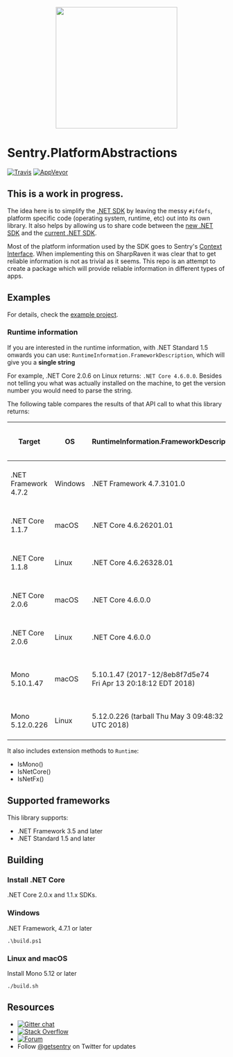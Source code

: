 <p align="center">
  <a href="https://sentry.io" target="_blank" align="center">
    <img src="https://sentry-brand.storage.googleapis.com/sentry-logo-black.png" width="280">
  </a>
  <br />
</p>


Sentry.PlatformAbstractions
===========
[![Travis](https://travis-ci.org/getsentry/sentry-dotnet-platform-abstractions.svg?branch=master)](https://travis-ci.org/getsentry/sentry-dotnet-platform-abstractions)
[![AppVeyor](https://ci.appveyor.com/api/projects/status/arv807179rg9sg1r/branch/master?svg=true)](https://ci.appveyor.com/project/sentry/sentry-dotnet-platform-abstractions/branch/master)


## This is a work in progress. 

The idea here is to simplify the [.NET SDK](https://github.com/getsentry/sentry-dotnet/) by leaving the messy `#ifdefs`, platform specific code (operating system, runtime, etc) out into its own library. It also helps by allowing us to share code between the [new .NET SDK](https://github.com/getsentry/sentry-dotnet/) and the [current .NET SDK](https://github.com/getsentry/raven-csharp/).

Most of the platform information used by the SDK goes to Sentry's [Context Interface](https://docs.sentry.io/clientdev/interfaces/contexts/). When implementing this on SharpRaven it was clear that to get reliable information is not as trivial as it seems. This repo is an attempt to create a package which will provide reliable information in different types of apps.

## Examples

For details, check the [example project](https://github.com/getsentry/sentry-dotnet-platform-abstractions/tree/426b7b2a002738a5ccbbed644d6ccb3fa26b9eba/samples/Sentry.PlatformAbstractions.Console).

### Runtime information
If you are interested in the runtime information, with .NET Standard 1.5 onwards you can use: `RuntimeInformation.FrameworkDescription`, which will give you a **single string**

For example, .NET Core 2.0.6 on Linux returns: `.NET Core 4.6.0.0`.
Besides not telling you what was actually installed on the machine, to get the version number you would need to parse the string.

The following table compares the results of that API call to what this library returns:

|      Target      |       OS         |           RuntimeInformation.FrameworkDescription         |  This library returns an object |
| ---------------- | ---------------- | --------------------------------------------------------- | ------------------------------- |
| .NET Framework 4.7.2    |     Windows      |  .NET Framework 4.7.3101.0                                | Name: .NET Framework<br> Version: 4.7.2 |
| .NET Core 1.1.7         |      macOS       |  .NET Core 4.6.26201.01                                   | Name: .NET Core <br> Version: 1.1.7 |
| .NET Core 1.1.8         |      Linux       |  .NET Core 4.6.26328.01                                   | Name: .NET Core <br> Version: 1.1.8 |
| .NET Core 2.0.6         |      macOS       |  .NET Core 4.6.0.0                                        | Name: .NET Core <br> Version: 2.0.6 |
| .NET Core 2.0.6         |      Linux       |  .NET Core 4.6.0.0                                        | Name: .NET Core <br> Version: 2.0.6 |
| Mono 5.10.1.47          |      macOS       |   5.10.1.47 (2017-12/8eb8f7d5e74 <br>Fri Apr 13 20:18:12 EDT 2018) | Name: Mono <br> Version: Mono 5.10.1.47 |
| Mono 5.12.0.226         |      Linux       |   5.12.0.226 (tarball Thu May  3 09:48:32 UTC 2018)       | Name: Mono <br> Version: 5.12.0.226 |


It also includes extension methods to `Runtime`:

* IsMono()
* IsNetCore()
* IsNetFx()


## Supported frameworks

This library supports:

* .NET Framework 3.5 and later
* .NET Standard 1.5 and later

## Building

### Install .NET Core
.NET Core 2.0.x and 1.1.x SDKs.

### Windows
.NET Framework, 4.7.1 or later
```shell
.\build.ps1
```

### Linux and macOS
Install Mono 5.12 or later
```shell
./build.sh
```

## Resources
* [![Gitter chat](https://img.shields.io/gitter/room/getsentry/dotnet.svg)](https://gitter.im/getsentry/dotnet)
* [![Stack Overflow](https://img.shields.io/badge/stack%20overflow-sentry-green.svg)](http://stackoverflow.com/questions/tagged/sentry)
* [![Forum](https://img.shields.io/badge/forum-sentry-green.svg)](https://forum.sentry.io/c/sdks)
* Follow [@getsentry](https://twitter.com/getsentry) on Twitter for updates
